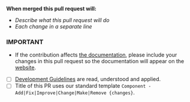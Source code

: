 **When merged this pull request will:**
- _Describe what this pull request will do_
- _Each change in a separate line_

### IMPORTANT

- If the contribution affects [the documentation](https://github.com/acemod/ACE3/tree/master/docs), please include your changes in this pull request so the documentation will appear on the [website](https://ace3.acemod.org/).
- [ ] [Development Guidelines](https://ace3.acemod.org/wiki/development/) are read, understood and applied.
- [ ] Title of this PR uses our standard template `Component - Add|Fix|Improve|Change|Make|Remove {changes}`.
